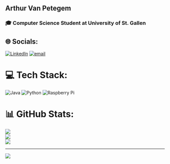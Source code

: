 ## Arthur Van Petegem
### 🎓 Computer Science Student at University of St. Gallen
## 🌐 Socials:
[![LinkedIn](https://img.shields.io/badge/LinkedIn-%230077B5.svg?logo=linkedin&logoColor=white)](https://linkedin.com/in/arthur-van-petegem-7b72b1323/) [![email](https://img.shields.io/badge/Email-D14836?logo=gmail&logoColor=white)](mailto:arthurvanpetegem@outlook.com) 

# 💻 Tech Stack:
![Java](https://img.shields.io/badge/java-%23ED8B00.svg?style=for-the-badge&logo=openjdk&logoColor=white) ![Python](https://img.shields.io/badge/python-3670A0?style=for-the-badge&logo=python&logoColor=ffdd54) ![Raspberry Pi](https://img.shields.io/badge/-Raspberry_Pi-C51A4A?style=for-the-badge&logo=Raspberry-Pi)
# 📊 GitHub Stats:
![](https://github-readme-stats.vercel.app/api?username=Gt-ace&theme=dark&hide_border=true&include_all_commits=true&count_private=true)<br/>
![](https://nirzak-streak-stats.vercel.app/?user=Gt-ace&theme=dark&hide_border=true)<br/>
![](https://github-readme-stats.vercel.app/api/top-langs/?username=Gt-ace&theme=dark&hide_border=true&include_all_commits=true&count_private=true&layout=compact)

---
[![](https://visitcount.itsvg.in/api?id=Gt-ace&icon=0&color=0)](https://visitcount.itsvg.in)

<!-- Proudly created with GPRM ( https://gprm.itsvg.in ) -->
